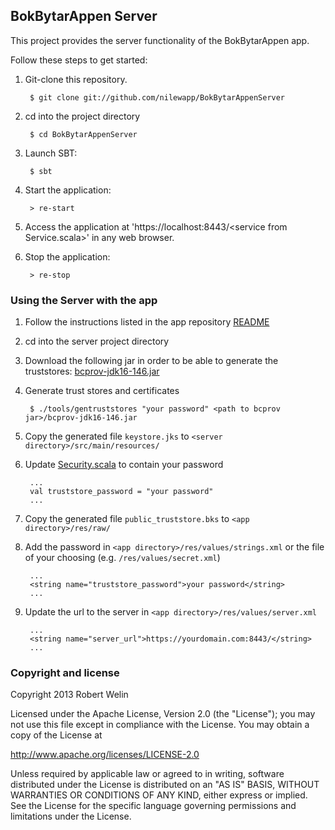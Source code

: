 ## BokBytarAppen Server

This project provides the server functionality of the BokBytarAppen app.

Follow these steps to get started:

1. Git-clone this repository.

        $ git clone git://github.com/nilewapp/BokBytarAppenServer

2. cd into the project directory

        $ cd BokBytarAppenServer

3. Launch SBT:

        $ sbt

4. Start the application:

        > re-start

5. Access the application at 'https://localhost:8443/\<service from Service.scala\>'
in any web browser.

6. Stop the application:

        > re-stop

### Using the Server with the app

1. Follow the instructions listed in the app repository [README](https://github.com/nilewapp/BokBytarAppen)

2. cd into the server project directory

3. Download the following jar in order to be able to generate the truststores: [bcprov-jdk16-146.jar](http://www.bouncycastle.org/fr/download/bcprov-jdk16-146.jar)

4. Generate trust stores and certificates

        $ ./tools/gentruststores "your password" <path to bcprov jar>/bcprov-jdk16-146.jar

5. Copy the generated file `keystore.jks` to `<server directory>/src/main/resources/`

6. Update [Security.scala](/src/main/scala/com/moo/nilewapp/bokbytarappen/server/Security.scala) to contain your password

        ...
        val truststore_password = "your password"
        ...

7. Copy the generated file `public_truststore.bks` to `<app directory>/res/raw/`

8. Add the password in `<app directory>/res/values/strings.xml` or the file of your choosing (e.g. `/res/values/secret.xml`)

        ...
        <string name="truststore_password">your password</string>
        ...

9. Update the url to the server in `<app directory>/res/values/server.xml`

        ...
        <string name="server_url">https://yourdomain.com:8443/</string>
        ...

### Copyright and license

 Copyright 2013 Robert Welin

Licensed under the Apache License, Version 2.0 (the "License");
you may not use this file except in compliance with the License.
You may obtain a copy of the License at

 http://www.apache.org/licenses/LICENSE-2.0

Unless required by applicable law or agreed to in writing, software
distributed under the License is distributed on an "AS IS" BASIS,
WITHOUT WARRANTIES OR CONDITIONS OF ANY KIND, either express or implied.
See the License for the specific language governing permissions and
limitations under the License.
